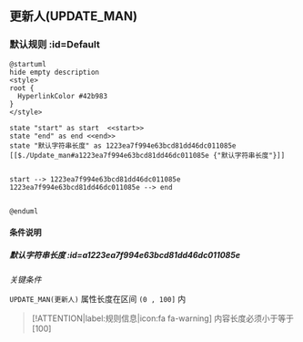 ## 更新人(UPDATE_MAN) <!-- {docsify-ignore-all} -->

   

### 默认规则 :id=Default

```plantuml
@startuml
hide empty description
<style>
root {
  HyperlinkColor #42b983
}
</style>

state "start" as start  <<start>>
state "end" as end <<end>>
state "默认字符串长度" as 1223ea7f994e63bcd81dd46dc011085e [[$./Update_man#a1223ea7f994e63bcd81dd46dc011085e {"默认字符串长度"}]]


start --> 1223ea7f994e63bcd81dd46dc011085e 
1223ea7f994e63bcd81dd46dc011085e --> end 


@enduml
```

#### 条件说明

##### 默认字符串长度 :id=a1223ea7f994e63bcd81dd46dc011085e


*关键条件*


`UPDATE_MAN(更新人)` 属性长度在区间 `(0 , 100]` 内

> [!ATTENTION|label:规则信息|icon:fa fa-warning]
> 内容长度必须小于等于[100]







